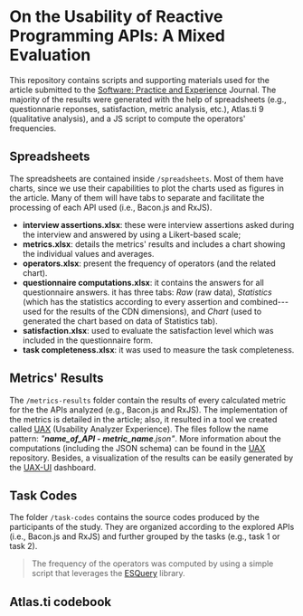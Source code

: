 # On the Usability of Reactive Programming APIs: A Mixed Evaluation

This repository contains scripts and supporting materials used for the article submitted to the [Software: Practice and Experience](https://onlinelibrary.wiley.com/journal/1097024x) Journal.
The majority of the results were generated with the help of spreadsheets (e.g., questionnarie reponses, satisfaction, metric analysis, etc.), Atlas.ti 9 (qualitative analysis), and a JS script to compute the operators' frequencies.

## Spreadsheets

The spreadsheets are contained inside `/spreadsheets`. Most of them have charts, since we use their capabilities to plot the charts used as figures in the article. Many of them will have tabs to separate and facilitate the processing of each API used (i.e., Bacon.js and RxJS).
* **interview assertions.xlsx**: these were interview assertions asked during the interview and answered by using a Likert-based scale;
* **metrics.xlsx**: details the metrics' results and includes a chart showing the individual values and averages.
* **operators.xlsx**: present the frequency of operators (and the related chart).
* **questionnaire computations.xlsx**: it contains the answers for all questionnaire answers. it has three tabs: _Raw_ (raw data), _Statistics_ (which has the statistics according to every assertion and combined--- used for the results of the CDN dimensions), and _Chart_ (used to generated the chart based on data of Statistics tab).
* **satisfaction.xlsx**: used to evaluate the satisfaction level which was included in the questionnaire form.
* **task completeness.xlsx**: it was used to measure the task completeness.

## Metrics' Results
The `/metrics-results` folder contain the results of every calculated metric for the the APIs analyzed (e.g., Bacon.js and RxJS). The implementation of the metrics is detailed in the article; also, it resulted in a tool we created called [UAX](https://sol.sbc.org.br/index.php/sbes/article/view/30429) (Usability Analyzer Experience). The files follow the name pattern: _"**name_of_API - metric_name**.json"_. More information about the computations (including the JSON schema) can be found in the [UAX](https://github.com/uax-analyzer/uax) repository. Besides, a visualization of the results can be easily generated by the [UAX-UI](https://github.com/uax-analyzer/uax-ui) dashboard.

## Task Codes
The folder `/task-codes` contains the source codes produced by the participants of the study. They are organized according to the explored APIs (i.e., Bacon.js and RxJS) and further grouped by the tasks (e.g., task 1 or task 2).
> The frequency of the operators was computed by using a simple script that leverages the [ESQuery](https://github.com/estools/esquery) library.

## Atlas.ti codebook
